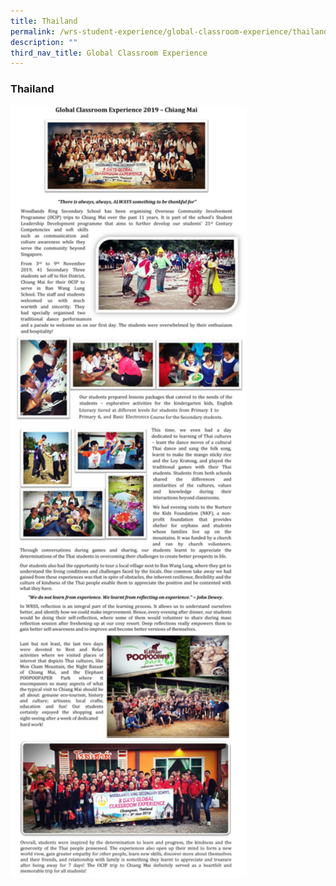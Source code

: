 ```yaml
---
title: Thailand
permalink: /wrs-student-experience/global-classroom-experience/thailand/
description: ""
third_nav_title: Global Classroom Experience
---
```

### **Thailand**
<img src="/images/thailand.jpg" style="width:75%">